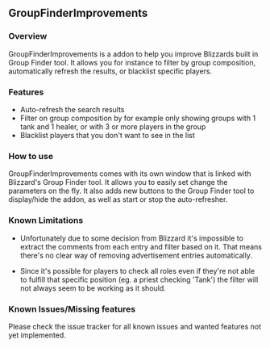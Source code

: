 ## GroupFinderImprovements
 
### Overview
GroupFinderImprovements is a addon to help you improve Blizzards built in Group Finder tool. It allows you for instance to filter by group composition, automatically refresh the results, or blacklist specific players.
 
### Features
- Auto-refresh the search results
- Filter on group composition by for example only showing groups with 1 tank and 1 healer, or with 3 or more players in the group
- Blacklist players that you don't want to see in the list

 
### How to use
GroupFinderImprovements comes with its own window that is linked with Blizzard's Group Finder tool. It allows you to easily set change the parameters on the fly. It also adds new buttons to the Group Finder tool to display/hide the addon, as well as start or stop the auto-refresher.

### Known Limitations
- Unfortunately due to some decision from Blizzard it's impossible to extract the comments from each entry and filter based on it. That means there's no clear way of removing advertisement entries automatically.

- Since it's possible for players to check all roles even if they're not able to fulfill that specific position (eg. a priest checking 'Tank') the filter will not always seem to be working as it should.

### Known Issues/Missing features
Please check the issue tracker for all known issues and wanted features not yet implemented.